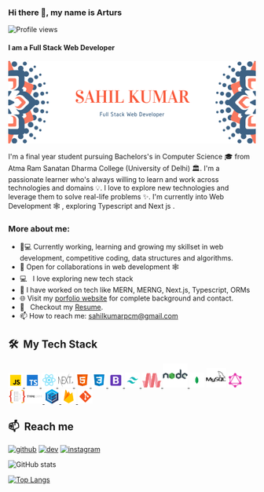 ### Hi there 👋, my name is Arturs

![Profile views](https://gpvc.arturio.dev/Sahilkumar47)

#### I am a Full Stack Web Developer

![I am a Full Stack Web Developer](images/banner.png)

I'm a final year student pursuing Bachelors's in Computer Science 🎓 from Atma Ram Sanatan Dharma College (University of Delhi) 🏛. I'm a passionate learner who's always willing to learn and work across technologies and domains 💡. I love to explore new technologies and leverage them to solve real-life problems ✨. I'm currently into Web Development 🕸️ , exploring Typescript and Next js .

### More about me:

- 👨💻 Currently working, learning and growing my skillset in web development, competitive coding, data structures and algorithms.
- 🤝 Open for collaborations in web development 🕸️
- 💻 &nbsp; I love exploring new tech stack
- 🔭 I have worked on tech like MERN, MERNG, Next.js, Typescript, ORMs
- 🌐 Visit my [porfolio website]() for complete background and contact.
- 📝 &nbsp; Checkout my [Resume]().
- 📫 How to reach me: sahilkumarpcm@gmail.com

<h2> 🛠 &nbsp;My Tech Stack</h2>

<a href="https://developer.mozilla.org/en-US/docs/Web/JavaScript" target="_blank"> <img src="images/javascript.png" alt="javascript" width="30" height="30"/> </a>
<a href="https://www.typescriptlang.org/" target="_blank"> <img src="images/typescript.png" alt="typescript" width="30" height="30"/> </a>
<a href="https://reactjs.org/" target="_blank"> <img src="images/react.png" alt="react" width="30" height="30"/> </a>
<a href="https://nextjs.org/" target="_blank"> <img src="images/next.png" alt="next" width="30" height="30"/> </a>
<a href="https://www.w3.org/html/" target="_blank"> <img src="images/html.png" alt="html5" width="30" height="30"/> </a>
<a href="https://www.w3schools.com/css/" target="_blank"> <img src="images/css.png" alt="css3" width="30" height="30"/> </a>
<a href="https://getbootstrap.com/" target="_blank"> <img src="images/bootstrap.png" alt="bootstrap" width="30" height="30"/> </a>
<a href="https://tailwindcss.com/" target="_blank"> <img src="images/tailwind.png" alt="tailwind" width="30" height="30"/> </a>
<a href="https://materializecss.com/" target="_blank"> <img src="images/materialize.png" alt="materialize" width="40" height="30"/> </a>
<a href="https://nodejs.org" target="_blank"> <img src="images/nodejs.png" alt="nodejs" width="50" height="50"/> </a>
<a href="https://www.mongodb.com/2" target="_blank"> <img src="images/mongodb.png" alt="mongodb" width="30" height="30"/></a>
<a href="https://www.mysql.com/" target="_blank"> <img src="images/mysql.png" alt="mysql" width="40" height="40"/></a>
<a href="https://graphql.org/" target="_blank"> <img src="images/graphql.png" alt="graphql" width="30" height="30"/> </a>
<a href="https://typeorm.io/#/" target="_blank"> <img src="images/typeorm.png" alt="typeorm" width="70" height="30"/> </a>
<a href="https://sequelize.org/" target="_blank"> <img src="images/sequelize.png" alt="sequelize" width="30" height="30"/> </a>
<a href="https://firebase.google.com/" target="_blank"> <img src="images/firebase.png" alt="firebase" width="30" height="30"/> </a>
<a href="https://git-scm.com/" target="_blank"> <img src="images/git.png" alt="git" width="30" height="30"/> </a>

<h2>📫 &nbsp;Reach me</h2>

[<img src='https://cdn.jsdelivr.net/npm/simple-icons@3.0.1/icons/github.svg' alt='github' height='40'>](https://github.com/Sahilkumar47) [<img src='https://cdn.jsdelivr.net/npm/simple-icons@3.0.1/icons/dev-dot-to.svg' alt='dev' height='40'>](https://dev.to/sahilkumar47) [<img src='https://cdn.jsdelivr.net/npm/simple-icons@3.0.1/icons/instagram.svg' alt='instagram' height='40'>](https://www.instagram.com/sahilkumar7477/)

![GitHub stats](https://github-readme-stats.vercel.app/api?username=Sahilkumar47&show_icons=true)

[![Top Langs](https://github-readme-stats.vercel.app/api/top-langs/?username=Sahilkumar47)](https://github.com/anuraghazra/github-readme-stats)
